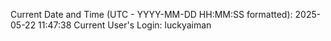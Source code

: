 Current Date and Time (UTC - YYYY-MM-DD HH:MM:SS formatted): 2025-05-22 11:47:38
Current User's Login: luckyaiman
